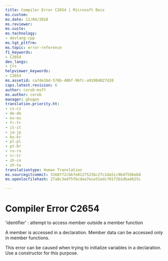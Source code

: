 ```yaml
---
title: Compiler Error C2654 | Microsoft Docs
ms.custom: 
ms.date: 11/04/2016
ms.reviewer: 
ms.suite: 
ms.technology:
- devlang-cpp
ms.tgt_pltfrm: 
ms.topic: error-reference
f1_keywords:
- C2654
dev_langs:
- C++
helpviewer_keywords:
- C2654
ms.assetid: ca7de1bd-576b-40bf-96fc-a91984827d20
caps.latest.revision: 6
author: corob-msft
ms.author: corob
manager: ghogen
translation.priority.ht:
- cs-cz
- de-de
- es-es
- fr-fr
- it-it
- ja-jp
- ko-kr
- pl-pl
- pt-br
- ru-ru
- tr-tr
- zh-cn
- zh-tw
translationtype: Human Translation
ms.sourcegitcommit: 3168772cbb7e8127523bc2fc2da5cc9b4f59beb8
ms.openlocfilehash: 27a8c3edf5fbcdea7ece31edc701f2b1dba4625c

---
```

# Compiler Error C2654
'identifier' : attempt to access member outside a member function  
  
 A member is accessed in a declaration. Member data can be accessed only in member functions.  
  
 This error can be caused when trying to initialize variables in a declaration. Use a constructor for this purpose.


<!--HONumber=Jan17_HO1-->


